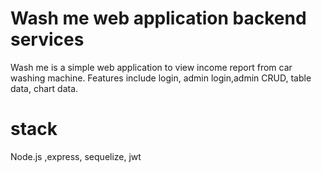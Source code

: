 # Wash me web application backend services
Wash me is a simple web application to view income report from car washing machine.
Features include login, admin login,admin CRUD, table data, chart data.

# stack
Node.js ,express, sequelize, jwt